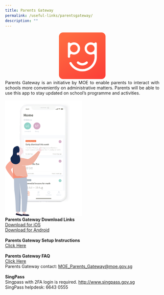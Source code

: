 ```yaml
---
title: Parents Gateway
permalink: /useful-links/parentsgateway/
description: ""
---
```




<center><img src="/images/Random/2022%20parent%20gateway.png" style="width:30%"></center>
<div style="text-align:justify;">Parents Gateway is an initiative by MOE to enable parents to interact with schools more conveniently on administrative matters. Parents will be able to use this app to stay updated on school’s programme and activities.</div><br>
<img src="/images/Random/2022%20parent%20gateway%202.png" style="width:50%"><br>
<b>Parents Gateway Download Links</b><br>
<a href="https://apps.apple.com/sg/app/parents-gateway/id1267198708" target="">Download for iOS</a><br><a href="https://play.google.com/store/apps/details?id=com.moe.pgp&amp;hl=en_SG" target="">Download for Android</a>
<br><br><b>Parents Gateway Setup Instructions</b>
<br><a href="/qql/slot/u577/Announcements/2020/Parents-Gateway-leaflets-dated-2-Jan-2019.pdf" target="">Click Here</a><br><br><b>Parents Gateway FAQ</b><br><a href="/qql/slot/u577/Announcements/2020/Parents-Gateway-FAQs-for-Parents.pdf" target="">Click Here</a><br>Parents Gateway contact: <a href="mailto:MOE_Parents_Gateway@moe.gov.sg" target="">MOE_Parents_Gateway@moe.gov.sg</a><br><br><b>SingPass </b><br>Singpass with 2FA login is required. <a href="http://www.singpass.gov.sg" target="">http://www.singpass.gov.sg</a><br>SingPass helpdesk: 6643 0555